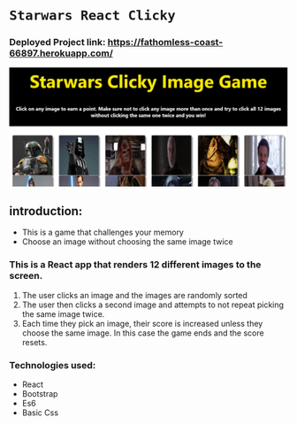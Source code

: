 # ```Starwars React Clicky```

### Deployed Project link: https://fathomless-coast-66897.herokuapp.com/

![](/src/images/clicky-game-capture.PNG)

## introduction:
- This is a game that challenges your memory
- Choose an image without choosing the same image twice

### This is a React app that renders 12 different images to the screen. 
1. The user clicks an image and the images are randomly sorted
2. The user then clicks a second image and attempts to not repeat picking the same image twice. 
3. Each time they pick an image, their score is increased unless they choose the same image. In this case the game ends and the score resets.

### Technologies used:
- React
- Bootstrap
- Es6
- Basic Css
